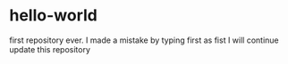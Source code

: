 # hello-world
first repository ever.
I made a mistake by typing first as fist
I will continue update this repository 
